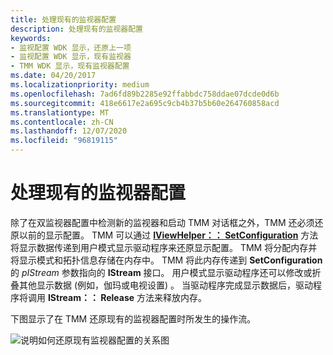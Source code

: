 ```yaml
---
title: 处理现有的监视器配置
description: 处理现有的监视器配置
keywords:
- 监视配置 WDK 显示，还原上一项
- 监视配置 WDK 显示，现有监视器
- TMM WDK 显示，现有监视器配置
ms.date: 04/20/2017
ms.localizationpriority: medium
ms.openlocfilehash: 7ad6fd89b2285e92ffabbdc758ddae07dcde0d6b
ms.sourcegitcommit: 418e6617e2a695c9cb4b37b5b60e264760858acd
ms.translationtype: MT
ms.contentlocale: zh-CN
ms.lasthandoff: 12/07/2020
ms.locfileid: "96819115"
---
```

# <a name="handling-existing-monitor-configurations"></a>处理现有的监视器配置


除了在双监视器配置中检测新的监视器和启动 TMM 对话框之外，TMM 还必须还原以前的显示配置。 TMM 可以通过 [**IViewHelper：： SetConfiguration**](/previous-versions/windows/hardware/drivers/ff568176(v=vs.85)) 方法将显示数据传递到用户模式显示驱动程序来还原显示配置。 TMM 将分配内存并将显示模式和拓扑信息存储在内存中。 TMM 将此内存传递到 **SetConfiguration** 的 *pIStream* 参数指向的 **IStream** 接口。 用户模式显示驱动程序还可以修改或折叠其他显示数据 (例如，伽玛或电视设置) 。 当驱动程序完成显示数据后，驱动程序将调用 **IStream：： Release** 方法来释放内存。

下图显示了在 TMM 还原现有的监视器配置时所发生的操作流。

![说明如何还原现有监视器配置的关系图](images/tmm-existconfig.png)

 

